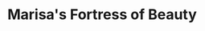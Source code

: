 ---
title: "Marisa's Fortress of Beauty"
url: /syracuse/marisas-fortress-of-beauty/
shop: Friseur
---
